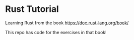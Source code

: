 # Rust Tutorial

Learning Rust from the book https://doc.rust-lang.org/book/

This repo has code for the exercises in that book!